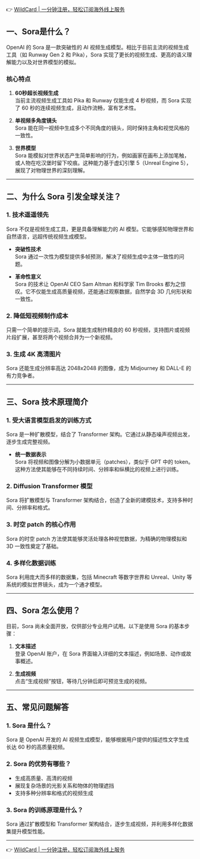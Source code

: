 👉 [WildCard | 一分钟注册，轻松订阅海外线上服务](https://bit.ly/bewildcard)

## 一、Sora是什么？

OpenAI 的 Sora 是一款突破性的 AI 视频生成模型。相比于目前主流的视频生成工具（如 Runway Gen 2 和 Pika），Sora 实现了更长的视频生成、更高的语义理解能力以及对世界模型的模拟。

### 核心特点

1. **60秒超长视频生成**  
   当前主流视频生成工具如 Pika 和 Runway 仅能生成 4 秒视频，而 Sora 实现了 60 秒的连续视频生成，且动作流畅，富有艺术性。

2. **单视频多角度镜头**  
   Sora 能在同一视频中生成多个不同角度的镜头，同时保持主角和视觉风格的一致性。

3. **世界模型**  
   Sora 能模拟对世界状态产生简单影响的行为，例如画家在画布上添加笔触，或人物在吃汉堡时留下咬痕。这种能力基于虚幻引擎 5（Unreal Engine 5），展现了对物理世界的深刻理解。

---

## 二、为什么 Sora 引发全球关注？

### 1. 技术遥遥领先  
Sora 不仅是视频生成工具，更是具备理解能力的 AI 模型。它能够感知物理世界和自然语言，远超传统视频生成模型。

- **突破性技术**  
  Sora 通过一次性为模型提供多帧预测，解决了视频生成中主体一致性的问题。

- **革命性意义**  
  Sora 的技术让 OpenAI CEO Sam Altman 和科学家 Tim Brooks 都为之惊叹。它不仅能生成高质量视频，还能通过观察数据，自然学会 3D 几何形状和一致性。

### 2. 降低短视频制作成本  
只需一个简单的提示词，Sora 就能生成制作精良的 60 秒视频，支持图片或视频片段扩展，甚至将两个视频合并为一个新视频。

### 3. 生成 4K 高清图片  
Sora 还能生成分辨率高达 2048x2048 的图像，成为 Midjourney 和 DALL-E 的有力竞争者。

---

## 三、Sora 技术原理简介

### 1. 受大语言模型启发的训练方式  
Sora 是一种扩散模型，结合了 Transformer 架构。它通过从静态噪声视频出发，逐步生成完整视频。

- **统一数据表示**  
  Sora 将视频和图像分解为小数据单元（patches），类似于 GPT 中的 token。这种方法使其能够在不同持续时间、分辨率和纵横比的视频上进行训练。

### 2. Diffusion Transformer 模型  
Sora 将扩散模型与 Transformer 架构结合，创造了全新的建模技术，支持多种时间、分辨率和格式。

### 3. 时空 patch 的核心作用  
Sora 的时空 patch 方法使其能够灵活处理各种视觉数据，为精确的物理模拟和 3D 一致性奠定了基础。

### 4. 多样化数据训练  
Sora 利用庞大而多样的数据集，包括 Minecraft 等数字世界和 Unreal、Unity 等系统的模拟世界镜头，成为一个通才模型。

---

## 四、Sora 怎么使用？

目前，Sora 尚未全面开放，仅供部分专业用户试用。以下是使用 Sora 的基本步骤：

1. **文本描述**  
   登录 OpenAI 账户，在 Sora 界面输入详细的文本描述，例如场景、动作或故事概述。

2. **生成视频**  
   点击“生成视频”按钮，等待几分钟后即可预览生成的视频。

---

## 五、常见问题解答

### 1. Sora 是什么？  
Sora 是 OpenAI 开发的 AI 视频生成模型，能够根据用户提供的描述性文字生成长达 60 秒的高质量视频。

### 2. Sora 的优势有哪些？  
- 生成高质量、高清的视频  
- 展现复杂场景的光影关系和物体的物理遮挡  
- 支持多种分辨率和格式的视频生成  

### 3. Sora 的训练原理是什么？  
Sora 通过扩散模型和 Transformer 架构结合，逐步生成视频，并利用多样化数据集提升模型性能。

---

👉 [WildCard | 一分钟注册，轻松订阅海外线上服务](https://bit.ly/bewildcard)